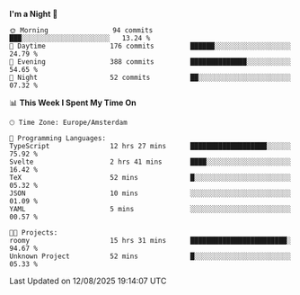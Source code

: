 <!--START_SECTION:waka-->
**I'm a Night 🦉** 

```text
🌞 Morning                94 commits          ███░░░░░░░░░░░░░░░░░░░░░░   13.24 % 
🌆 Daytime                176 commits         ██████░░░░░░░░░░░░░░░░░░░   24.79 % 
🌃 Evening                388 commits         ██████████████░░░░░░░░░░░   54.65 % 
🌙 Night                  52 commits          ██░░░░░░░░░░░░░░░░░░░░░░░   07.32 % 
```


📊 **This Week I Spent My Time On** 

```text
🕑︎ Time Zone: Europe/Amsterdam

💬 Programming Languages: 
TypeScript               12 hrs 27 mins      ███████████████████░░░░░░   75.92 % 
Svelte                   2 hrs 41 mins       ████░░░░░░░░░░░░░░░░░░░░░   16.42 % 
TeX                      52 mins             █░░░░░░░░░░░░░░░░░░░░░░░░   05.32 % 
JSON                     10 mins             ░░░░░░░░░░░░░░░░░░░░░░░░░   01.09 % 
YAML                     5 mins              ░░░░░░░░░░░░░░░░░░░░░░░░░   00.57 % 

🐱‍💻 Projects: 
roomy                    15 hrs 31 mins      ████████████████████████░   94.67 % 
Unknown Project          52 mins             █░░░░░░░░░░░░░░░░░░░░░░░░   05.33 % 
```


 Last Updated on 12/08/2025 19:14:07 UTC
<!--END_SECTION:waka-->
